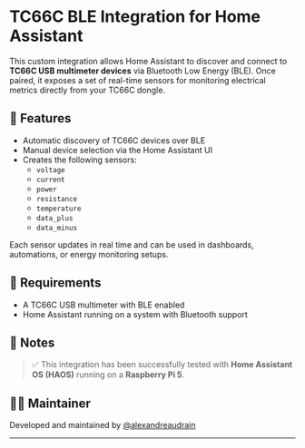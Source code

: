 # TC66C BLE Integration for Home Assistant

This custom integration allows Home Assistant to discover and connect to **TC66C USB multimeter devices** via Bluetooth Low Energy (BLE). Once paired, it exposes a set of real-time sensors for monitoring electrical metrics directly from your TC66C dongle.

## 🔧 Features

- Automatic discovery of TC66C devices over BLE
- Manual device selection via the Home Assistant UI
- Creates the following sensors:
  - `voltage`
  - `current`
  - `power`
  - `resistance`
  - `temperature`
  - `data_plus`
  - `data_minus`

Each sensor updates in real time and can be used in dashboards, automations, or energy monitoring setups.

## 🧪 Requirements

- A TC66C USB multimeter with BLE enabled
- Home Assistant running on a system with Bluetooth support

## 🧾 Notes

> ✅ This integration has been successfully tested with **Home Assistant OS (HAOS)** running on a **Raspberry Pi 5**.

## 👨‍💻 Maintainer

Developed and maintained by [@alexandreaudrain](https://github.com/alexandreaudrain)

---
